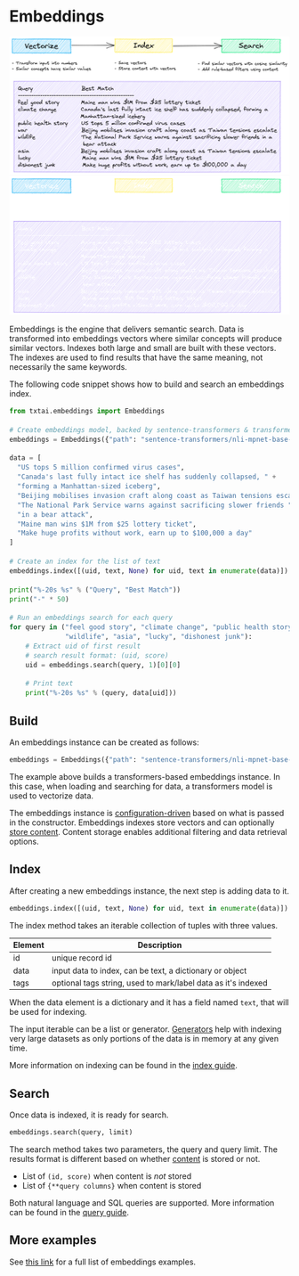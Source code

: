 # Embeddings

![embeddings](../images/embeddings.png#only-light)
![embeddings](../images/embeddings-dark.png#only-dark)

Embeddings is the engine that delivers semantic search. Data is transformed into embeddings vectors where similar concepts will produce similar vectors. Indexes both large and small are built with these vectors. The indexes are used to find results that have the same meaning, not necessarily the same keywords.

The following code snippet shows how to build and search an embeddings index.

```python
from txtai.embeddings import Embeddings

# Create embeddings model, backed by sentence-transformers & transformers
embeddings = Embeddings({"path": "sentence-transformers/nli-mpnet-base-v2"})

data = [
  "US tops 5 million confirmed virus cases",
  "Canada's last fully intact ice shelf has suddenly collapsed, " +
  "forming a Manhattan-sized iceberg",
  "Beijing mobilises invasion craft along coast as Taiwan tensions escalate",
  "The National Park Service warns against sacrificing slower friends " +
  "in a bear attack",
  "Maine man wins $1M from $25 lottery ticket",
  "Make huge profits without work, earn up to $100,000 a day"
]

# Create an index for the list of text
embeddings.index([(uid, text, None) for uid, text in enumerate(data)])

print("%-20s %s" % ("Query", "Best Match"))
print("-" * 50)

# Run an embeddings search for each query
for query in ("feel good story", "climate change", "public health story", "war",
              "wildlife", "asia", "lucky", "dishonest junk"):
    # Extract uid of first result
    # search result format: (uid, score)
    uid = embeddings.search(query, 1)[0][0]

    # Print text
    print("%-20s %s" % (query, data[uid]))
```

## Build

An embeddings instance can be created as follows:

```python
embeddings = Embeddings({"path": "sentence-transformers/nli-mpnet-base-v2"})
```

The example above builds a transformers-based embeddings instance. In this case, when loading and searching for data, a transformers model is used to vectorize data.

The embeddings instance is [configuration-driven](configuration) based on what is passed in the constructor. Embeddings indexes store vectors and can optionally [store content](configuration#content). Content storage enables additional filtering and data retrieval options.

## Index

After creating a new embeddings instance, the next step is adding data to it.

```python
embeddings.index([(uid, text, None) for uid, text in enumerate(data)])
```

The index method takes an iterable collection of tuples with three values. 

| Element     | Description                                                   |
| ----------- | ------------------------------------------------------------- |
| id          | unique record id                                              |
| data        | input data to index, can be text, a dictionary or object      |
| tags        | optional tags string, used to mark/label data as it's indexed |

When the data element is a dictionary and it has a field named `text`, that will be used for indexing.

The input iterable can be a list or generator. [Generators](https://wiki.python.org/moin/Generators) help with indexing very large datasets as only portions of the data is in memory at any given time.

More information on indexing can be found in the [index guide](indexing).

## Search

Once data is indexed, it is ready for search.

```python
embeddings.search(query, limit)
```

The search method takes two parameters, the query and query limit. The results format is different based on whether [content](configuration/#content) is stored or not.

- List of `(id, score)` when content is _not_ stored
- List of `{**query columns}` when content is stored

Both natural language and SQL queries are supported. More information can be found in the [query guide](query).

## More examples

See [this link](../examples/#semantic-search) for a full list of embeddings examples.